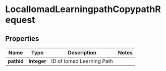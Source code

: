 

# LocalIomadLearningpathCopypathRequest


## Properties

| Name | Type | Description | Notes |
|------------ | ------------- | ------------- | -------------|
|**pathid** | **Integer** | ID of Iomad Learning Path |  |



